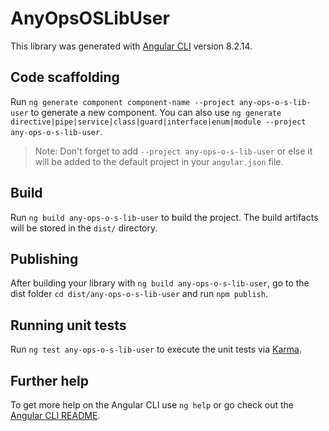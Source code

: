 # AnyOpsOSLibUser

This library was generated with [Angular CLI](https://github.com/angular/angular-cli) version 8.2.14.

## Code scaffolding

Run `ng generate component component-name --project any-ops-o-s-lib-user` to generate a new component. You can also use `ng generate directive|pipe|service|class|guard|interface|enum|module --project any-ops-o-s-lib-user`.
> Note: Don't forget to add `--project any-ops-o-s-lib-user` or else it will be added to the default project in your `angular.json` file. 

## Build

Run `ng build any-ops-o-s-lib-user` to build the project. The build artifacts will be stored in the `dist/` directory.

## Publishing

After building your library with `ng build any-ops-o-s-lib-user`, go to the dist folder `cd dist/any-ops-o-s-lib-user` and run `npm publish`.

## Running unit tests

Run `ng test any-ops-o-s-lib-user` to execute the unit tests via [Karma](https://karma-runner.github.io).

## Further help

To get more help on the Angular CLI use `ng help` or go check out the [Angular CLI README](https://github.com/angular/angular-cli/blob/master/README.md).
